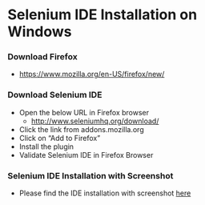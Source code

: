 # Selenium IDE Installation on Windows

### Download Firefox 
* https://www.mozilla.org/en-US/firefox/new/

### Download Selenium IDE 
* Open the below URL in Firefox browser
  * http://www.seleniumhq.org/download/
* Click the link from addons.mozilla.org
* Click on “Add to Firefox” 
* Install the plugin 
* Validate Selenium IDE in Firefox Browser

### Selenium IDE Installation with Screenshot
* Please find the IDE installation with screenshot [here](https://github.com/sethiraj/Selenium-Workshop/blob/master/Selenium_IDE_Windows.docx)

